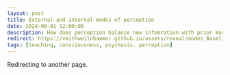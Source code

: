 ```yaml
---
layout: post
title: External and internal modes of perception
date: 2024-06-01 12:00:00
description: How does perception balance new infomration with prior knowledge?
redirect: https://veithweilnhammer.github.io/assets/reveal/modes_Basel_2.html
tags: [teaching, consciousness, psychosis. perception]
---
```


Redirecting to another page.
